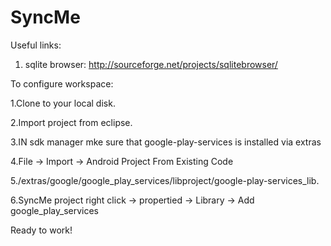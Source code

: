 SyncMe
======

Useful links:

1. sqlite browser: http://sourceforge.net/projects/sqlitebrowser/



To configure workspace:

1.Clone to your local disk.

2.Import project from eclipse.

3.IN sdk manager mke sure that google-play-services is installed via extras

4.File -> Import -> Android Project From Existing Code

5.<sdk-location>/extras/google/google_play_services/libproject/google-play-services_lib.

6.SyncMe project right click -> propertied -> Library -> Add google_play_services

Ready to work!
